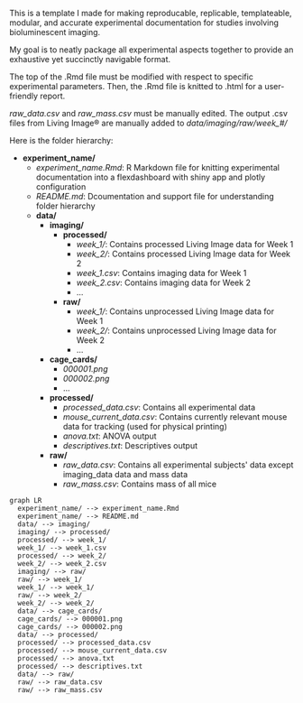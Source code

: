 This is a template I made for making reproducable, replicable, templateable, modular, and accurate experimental documentation for studies involving bioluminescent imaging.

My goal is to neatly package all experimental aspects together to provide an exhaustive yet succinctly navigable format.

The top of the .Rmd file must be modified with respect to specific experimental parameters. Then, the .Rmd file is knitted to .html for a user-friendly report.

*raw_data.csv* and *raw_mass.csv* must be manually edited. The output .csv files from Living Image® are manually added to *data/imaging/raw/week_#/*

Here is the folder hierarchy:

- **experiment_name/**
  - *experiment_name.Rmd*: R Markdown file for knitting experimental documentation into a flexdashboard with shiny app and plotly configuration
  - *README.md*: Dcoumentation and support file for understanding folder hierarchy
  - **data/**
    - **imaging/**
      - **processed/**
        - *week_1/*: Contains processed Living Image data for Week 1
        - *week_2/*: Contains processed Living Image data for Week 2
        - *week_1.csv*: Contains imaging data for Week 1
        - *week_2.csv*: Contains imaging data for Week 2
        - ...
      - **raw/**
        - *week_1/*: Contains unprocessed Living Image data for Week 1
        - *week_2/*: Contains unprocessed Living Image data for Week 2
        - ...
    - **cage_cards/**
      - *000001.png*
      - *000002.png*
      - ...
    - **processed/**
      - *processed_data.csv*: Contains all experimental data
      - *mouse_current_data.csv*: Contains currently relevant mouse data for tracking (used for physical printing)
      - *anova.txt*: ANOVA output
      - *descriptives.txt*: Descriptives output
    - **raw/**
      - *raw_data.csv*: Contains all experimental subjects' data except imaging_data data and mass data
      - *raw_mass.csv*: Contains mass of all mice
     

```mermaid
graph LR
  experiment_name/ --> experiment_name.Rmd
  experiment_name/ --> README.md
  data/ --> imaging/
  imaging/ --> processed/
  processed/ --> week_1/
  week_1/ --> week_1.csv
  processed/ --> week_2/
  week_2/ --> week_2.csv
  imaging/ --> raw/
  raw/ --> week_1/
  week_1/ --> week_1/
  raw/ --> week_2/
  week_2/ --> week_2/
  data/ --> cage_cards/
  cage_cards/ --> 000001.png
  cage_cards/ --> 000002.png
  data/ --> processed/
  processed/ --> processed_data.csv
  processed/ --> mouse_current_data.csv
  processed/ --> anova.txt
  processed/ --> descriptives.txt
  data/ --> raw/
  raw/ --> raw_data.csv
  raw/ --> raw_mass.csv
```
